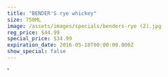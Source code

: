 ```yaml
---
title: "BENDER'S rye whickey"
size: 750ML
image: /assets/images/specials/benders-rye (2).jpg
reg_price: $44.99
special_price: $34.99
expiration_date: 2016-05-18T00:00:00.000Z
show_special: false
---
```



'